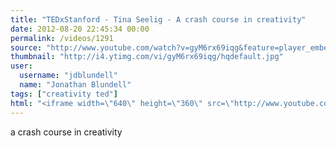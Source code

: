 ```yaml
---
title: "TEDxStanford - Tina Seelig - A crash course in creativity"
date: 2012-08-20 22:45:34 00:00
permalink: /videos/1291
source: "http://www.youtube.com/watch?v=gyM6rx69iqg&feature=player_embedded"
thumbnail: "http://i4.ytimg.com/vi/gyM6rx69iqg/hqdefault.jpg"
user:
  username: "jdblundell"
  name: "Jonathan Blundell"
tags: ["creativity ted"]
html: "<iframe width=\"640\" height=\"360\" src=\"http://www.youtube.com/embed/gyM6rx69iqg?wmode=transparent&fs=1&feature=oembed\" frameborder=\"0\" allowfullscreen></iframe>"
---
```


a crash course in creativity